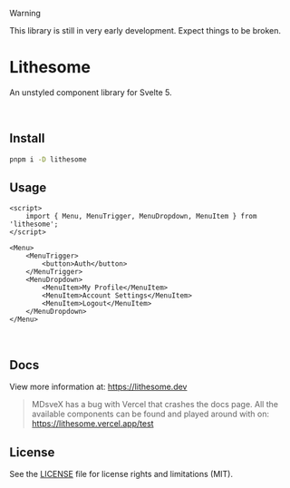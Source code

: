 > [!WARNING]
> This library is still in very early development. Expect things to be broken.

# Lithesome

An unstyled component library for Svelte 5.

<br>

## Install

```bash
pnpm i -D lithesome
```

## Usage

```svelte
<script>
	import { Menu, MenuTrigger, MenuDropdown, MenuItem } from 'lithesome';
</script>

<Menu>
	<MenuTrigger>
		<button>Auth</button>
	</MenuTrigger>
	<MenuDropdown>
		<MenuItem>My Profile</MenuItem>
		<MenuItem>Account Settings</MenuItem>
		<MenuItem>Logout</MenuItem>
	</MenuDropdown>
</Menu>
```

<br>

## Docs

View more information at: https://lithesome.dev

> MDsveX has a bug with Vercel that crashes the docs page. All the available components can be found and played around with on: https://lithesome.vercel.app/test

## License

See the [LICENSE](https://github.com/Gibbu/lithesome/blob/main/LICENSE.md) file for license rights and limitations (MIT).

